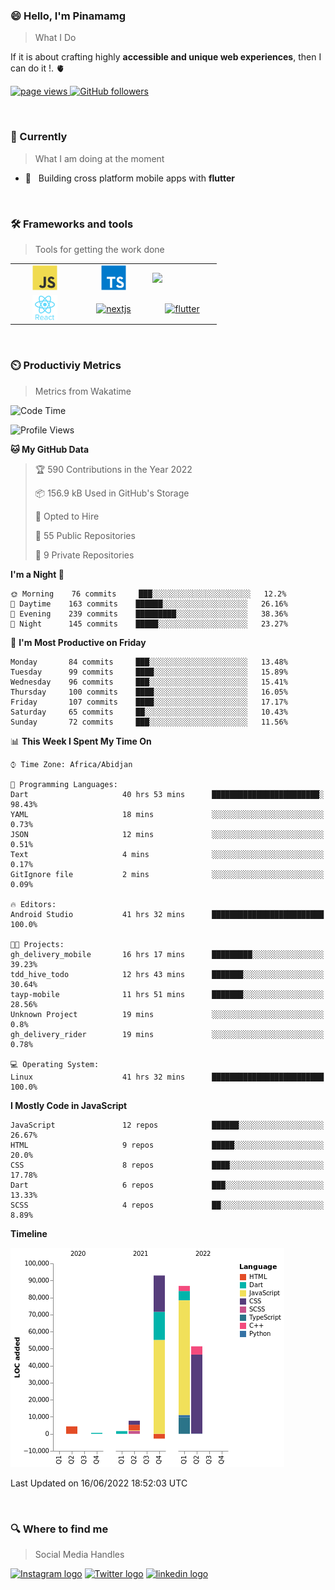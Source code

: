 ### 😄 Hello, I'm Pinamamg
> What I Do 

If it is about crafting highly **accessible and unique web experiences**, then I can do it !. 🫀
<br>

<p align="left">
  <a href="https://github.com/Gyekye/Gyekye">
    <img src="https://komarev.com/ghpvc/?username=Gyekye" alt="page views" />
  </a>
  <a href="https://github.com/Gyekye?tab=followers">
    <img alt="GitHub followers" src="https://img.shields.io/github/followers/Gyekye?color=green&logo=github">
  </a>
</p>

<br>

### 🤳 Currently
> What I am doing at the moment

- :seedling: &nbsp; Building cross platform mobile apps with **flutter**

<br>

### 🛠 Frameworks and tools
> Tools for getting the work done

<table>
  <tr>
    <td align="center" width="96">
      <a href="https://developer.mozilla.org/en-US/docs/Web/JavaScript" target="_blank" rel="noreferrer"> 
        <img src="https://raw.githubusercontent.com/devicons/devicon/master/icons/javascript/javascript-original.svg" alt="javascript" width="40"                      height="40"/> 
      </a>
    </td>
    <td align="center" width="96">
      <a href="https://www.typescriptlang.org/docs/handbook/typescript-in-5-minutes.html">
         <img src="https://raw.githubusercontent.com/devicons/devicon/master/icons/typescript/typescript-original.svg" alt="typescript" width="40"                      height="40"/> 
      </a>
    </td>
    <td>
        <img src="https://cdn.jsdelivr.net/gh/devicons/devicon/icons/dart/dart-original.svg" />
    </td>
  </tr>
  <tr>
    <td align="center" width="96">
       <a href="https://reactjs.org/" target="_blank" rel="noreferrer"> 
         <img src="https://raw.githubusercontent.com/devicons/devicon/master/icons/react/react-original-wordmark.svg" alt="react" width="40"                     height="40"/>      
      </a> 
    </td>
    <td align="center" width="96">
      <a href="https://nextjs.org/" target="_blank" rel="noreferrer">
        <img src="https://cdn.worldvectorlogo.com/logos/nextjs-2.svg" alt="nextjs" width="40" height="40"/>
      </a> 
    </td>
    <td align="center" width="96">
      <a href="https://flutter.dev" target="_blank" rel="noreferrer"> 
        <img src="https://www.vectorlogo.zone/logos/flutterio/flutterio-icon.svg" alt="flutter" width="40" height="40"/>
      </a> 
    </td>
  </tr>
</table>

<br>

### ⏲️ Productiviy Metrics
> Metrics from Wakatime

<!--START_SECTION:waka-->
![Code Time](http://img.shields.io/badge/Code%20Time-0%20secs-blue)

![Profile Views](http://img.shields.io/badge/Profile%20Views-2-blue)

**🐱 My GitHub Data** 

> 🏆 590 Contributions in the Year 2022
 > 
> 📦 156.9 kB Used in GitHub's Storage 
 > 
> 💼 Opted to Hire
 > 
> 📜 55 Public Repositories 
 > 
> 🔑 9 Private Repositories  
 > 
**I'm a Night 🦉** 

```text
🌞 Morning    76 commits     ███░░░░░░░░░░░░░░░░░░░░░░   12.2% 
🌆 Daytime    163 commits    ██████░░░░░░░░░░░░░░░░░░░   26.16% 
🌃 Evening    239 commits    █████████░░░░░░░░░░░░░░░░   38.36% 
🌙 Night      145 commits    █████░░░░░░░░░░░░░░░░░░░░   23.27%

```
📅 **I'm Most Productive on Friday** 

```text
Monday       84 commits     ███░░░░░░░░░░░░░░░░░░░░░░   13.48% 
Tuesday      99 commits     ████░░░░░░░░░░░░░░░░░░░░░   15.89% 
Wednesday    96 commits     ███░░░░░░░░░░░░░░░░░░░░░░   15.41% 
Thursday     100 commits    ████░░░░░░░░░░░░░░░░░░░░░   16.05% 
Friday       107 commits    ████░░░░░░░░░░░░░░░░░░░░░   17.17% 
Saturday     65 commits     ██░░░░░░░░░░░░░░░░░░░░░░░   10.43% 
Sunday       72 commits     ███░░░░░░░░░░░░░░░░░░░░░░   11.56%

```


📊 **This Week I Spent My Time On** 

```text
⌚︎ Time Zone: Africa/Abidjan

💬 Programming Languages: 
Dart                     40 hrs 53 mins      ████████████████████████░   98.43% 
YAML                     18 mins             ░░░░░░░░░░░░░░░░░░░░░░░░░   0.73% 
JSON                     12 mins             ░░░░░░░░░░░░░░░░░░░░░░░░░   0.51% 
Text                     4 mins              ░░░░░░░░░░░░░░░░░░░░░░░░░   0.17% 
GitIgnore file           2 mins              ░░░░░░░░░░░░░░░░░░░░░░░░░   0.09%

🔥 Editors: 
Android Studio           41 hrs 32 mins      █████████████████████████   100.0%

🐱‍💻 Projects: 
gh_delivery_mobile       16 hrs 17 mins      █████████░░░░░░░░░░░░░░░░   39.23% 
tdd_hive_todo            12 hrs 43 mins      ███████░░░░░░░░░░░░░░░░░░   30.64% 
tayp-mobile              11 hrs 51 mins      ███████░░░░░░░░░░░░░░░░░░   28.56% 
Unknown Project          19 mins             ░░░░░░░░░░░░░░░░░░░░░░░░░   0.8% 
gh_delivery_rider        19 mins             ░░░░░░░░░░░░░░░░░░░░░░░░░   0.78%

💻 Operating System: 
Linux                    41 hrs 32 mins      █████████████████████████   100.0%

```

**I Mostly Code in JavaScript** 

```text
JavaScript               12 repos            ██████░░░░░░░░░░░░░░░░░░░   26.67% 
HTML                     9 repos             █████░░░░░░░░░░░░░░░░░░░░   20.0% 
CSS                      8 repos             ████░░░░░░░░░░░░░░░░░░░░░   17.78% 
Dart                     6 repos             ███░░░░░░░░░░░░░░░░░░░░░░   13.33% 
SCSS                     4 repos             ██░░░░░░░░░░░░░░░░░░░░░░░   8.89%

```


**Timeline**

![Chart not found](https://raw.githubusercontent.com/Gyekye/Gyekye/main/charts/bar_graph.png) 


 Last Updated on 16/06/2022 18:52:03 UTC
<!--END_SECTION:waka-->

<br>

### 🔍 Where to find me
> Social Media Handles

[<img src="https://img.shields.io/badge/Instagram-282C34?logo=instagram&logoColor=0077B5" alt="Instagram logo" title="Instagram" height="25" />](https://www.instagram.com/pina_men/)
[<img src="https://img.shields.io/badge/Twitter-282C34?logo=twitter&logoColor=0077B5" alt="Twitter logo" title="twitter" height="25" />](https://www.twitter.com/Gyepina/)
[<img src="https://img.shields.io/badge/LinkedIn-282C34?logo=linkedin&logoColor=0077B5" alt="linkedin logo" title="linkedin" height="25" />](https://www.linkedin.com/in/richmond-gyekye-714028203)
